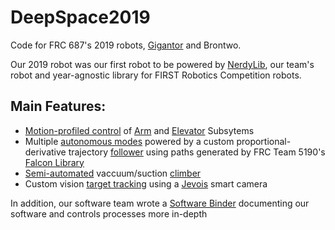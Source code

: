 # DeepSpace2019

Code for FRC 687's 2019 robots, [Gigantor](https://i.imgur.com/NvAybQzh.jpg) and Brontwo.

Our 2019 robot was our first robot to be powered by [NerdyLib](https://github.com/nerdherd/NerdyLib), our team's robot and year-agnostic library for FIRST Robotics Competition robots.

## Main Features:
- [Motion-profiled control](https://github.com/nerdherd/DeepSpace2019/blob/master/src/main/java/com/team687/commands/superstructure/SimultaneousMovement.java) of [Arm](https://github.com/nerdherd/DeepSpace2019/blob/master/src/main/java/com/team687/subsystems/Arm.java) and [Elevator](https://github.com/nerdherd/DeepSpace2019/blob/master/src/main/java/com/team687/subsystems/Elevator.java) Subsytems
- Multiple [autonomous modes](https://github.com/nerdherd/DeepSpace2019/tree/master/src/main/java/com/team687/commands/auto) powered by a custom proportional-derivative trajectory [follower](https://github.com/nerdherd/NerdyLib/blob/1d2b96de38052dbee386700bd30fa41df6bcf7d5/src/main/java/com/nerdherd/lib/drivetrain/auto/DriveFalconTrajectory.java) using paths generated by FRC Team 5190's [Falcon Library](https://github.com/FRC5190/FalconLibrary)
- [Semi-automated](https://github.com/nerdherd/DeepSpace2019/blob/master/src/main/java/com/team687/commands/climber/SuckAndLift.java) vaccuum/suction [climber](https://github.com/nerdherd/DeepSpace2019/blob/master/src/main/java/com/team687/subsystems/Climber.java)
- Custom vision [target tracking](https://github.com/nerdherd/DeepSpace2019/blob/master/src/main/java/com/team687/commands/vision/TargetTrack.java) using a [Jevois](https://github.com/nerdherd/DeepSpace2019/blob/master/src/main/java/com/team687/subsystems/Jevois.java) smart camera


In addition, our software team wrote a [Software Binder](https://drive.google.com/file/d/1GWe93W186P_5ae7Ai7O43S8fEdd6IMaK/view?usp=sharing) documenting our software and controls processes more in-depth
